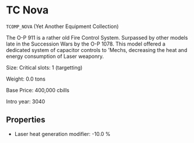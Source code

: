 # TC Nova

`TCOMP_NOVA` (Yet Another Equipment Collection)

The O-P 911 is a rather old Fire Control System. Surpassed by other models late in the Succession Wars by the O-P 1078. This model offered a dedicated system of capacitor controls to 'Mechs, decreasing the heat and energy consumption of Laser weaponry.

Size: Critical slots: 1 (targetting)

Weight: 0.0 tons

Base Price: 400,000 cbills

Intro year: 3040

## Properties
* Laser heat generation modifier: -10.0 %
